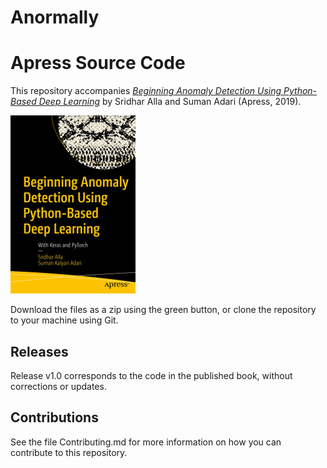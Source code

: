 # Anormally

# Apress Source Code

This repository accompanies [*Beginning Anomaly Detection Using Python-Based Deep Learning*](https://www.apress.com/9781484251768) by Sridhar Alla and Suman Adari
 (Apress, 2019).

[comment]: #cover
![Cover image](9781484251768.jpg)

Download the files as a zip using the green button, or clone the repository to your machine using Git.

## Releases

Release v1.0 corresponds to the code in the published book, without corrections or updates.

## Contributions

See the file Contributing.md for more information on how you can contribute to this repository.
